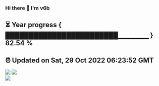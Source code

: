 ### Hi there 👋  I'm v6b  
⏳ Year progress { ████████████████████████▁▁▁▁▁▁ } 82.54 %
---
⏰ Updated on Sat, 29 Oct 2022 06:23:52 GMT
---
![](https://github-readme-stats.vercel.app/api?username=v6b&bg_color=30,e96443,904e95&title_color=fff&text_color=fff&layout=compact)
![](https://github-readme-stats.vercel.app/api/top-langs/?username=v6b&layout=compact&bg_color=30,e96443,904e95&title_color=fff&text_color=fff)  
![](https://gcore.jsdelivr.net/gh/v6b/v6b@main/assets/github-contribution-grid-snake.svg)

